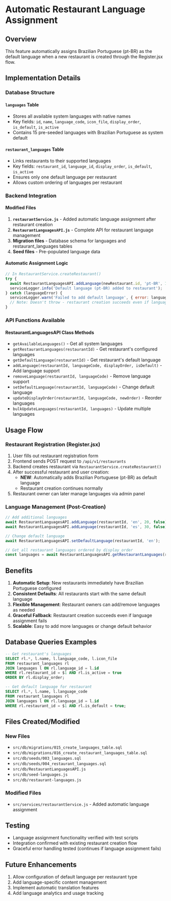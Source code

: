 # Automatic Restaurant Language Assignment

## Overview

This feature automatically assigns Brazilian Portuguese (pt-BR) as the default language when a new restaurant is created through the Register.jsx flow.

## Implementation Details

### Database Structure

#### `languages` Table

- Stores all available system languages with native names
- Key fields: `id`, `name`, `language_code`, `icon_file`, `display_order`, `is_default`, `is_active`
- Contains 15 pre-seeded languages with Brazilian Portuguese as system default

#### `restaurant_languages` Table

- Links restaurants to their supported languages
- Key fields: `restaurant_id`, `language_id`, `display_order`, `is_default`, `is_active`
- Ensures only one default language per restaurant
- Allows custom ordering of languages per restaurant

### Backend Integration

#### Modified Files

1. **`restaurantService.js`** - Added automatic language assignment after restaurant creation
2. **`RestaurantLanguagesAPI.js`** - Complete API for restaurant language management
3. **Migration files** - Database schema for languages and restaurant_languages tables
4. **Seed files** - Pre-populated language data

#### Automatic Assignment Logic

```javascript
// In RestaurantService.createRestaurant()
try {
  await RestaurantLanguagesAPI.addLanguage(newRestaurant.id, 'pt-BR', 10, true);
  serviceLogger.info('Default language (pt-BR) added to restaurant');
} catch (languageError) {
  serviceLogger.warn('Failed to add default language', { error: languageError.message });
  // Note: Doesn't throw - restaurant creation succeeds even if language assignment fails
}
```

### API Functions Available

#### RestaurantLanguagesAPI Class Methods

- `getAvailableLanguages()` - Get all system languages
- `getRestaurantLanguages(restaurantId)` - Get restaurant's configured languages
- `getDefaultLanguage(restaurantId)` - Get restaurant's default language
- `addLanguage(restaurantId, languageCode, displayOrder, isDefault)` - Add language support
- `removeLanguage(restaurantId, languageCode)` - Remove language support
- `setDefaultLanguage(restaurantId, languageCode)` - Change default language
- `updateDisplayOrder(restaurantId, languageCode, newOrder)` - Reorder languages
- `bulkUpdateLanguages(restaurantId, languages)` - Update multiple languages

## Usage Flow

### Restaurant Registration (Register.jsx)

1. User fills out restaurant registration form
2. Frontend sends POST request to `/api/v1/restaurants`
3. Backend creates restaurant via `RestaurantService.createRestaurant()`
4. After successful restaurant and user creation:
   - **NEW**: Automatically adds Brazilian Portuguese (pt-BR) as default language
   - Restaurant creation continues normally
5. Restaurant owner can later manage languages via admin panel

### Language Management (Post-Creation)

```javascript
// Add additional languages
await RestaurantLanguagesAPI.addLanguage(restaurantId, 'en', 20, false);
await RestaurantLanguagesAPI.addLanguage(restaurantId, 'es', 30, false);

// Change default language
await RestaurantLanguagesAPI.setDefaultLanguage(restaurantId, 'en');

// Get all restaurant languages ordered by display_order
const languages = await RestaurantLanguagesAPI.getRestaurantLanguages(restaurantId);
```

## Benefits

1. **Automatic Setup**: New restaurants immediately have Brazilian Portuguese configured
2. **Consistent Defaults**: All restaurants start with the same default language
3. **Flexible Management**: Restaurant owners can add/remove languages as needed
4. **Graceful Fallback**: Restaurant creation succeeds even if language assignment fails
5. **Scalable**: Easy to add more languages or change default behavior

## Database Queries Examples

```sql
-- Get restaurant's languages
SELECT rl.*, l.name, l.language_code, l.icon_file
FROM restaurant_languages rl
JOIN languages l ON rl.language_id = l.id
WHERE rl.restaurant_id = $1 AND rl.is_active = true
ORDER BY rl.display_order;

-- Get default language for restaurant
SELECT rl.*, l.name, l.language_code
FROM restaurant_languages rl
JOIN languages l ON rl.language_id = l.id
WHERE rl.restaurant_id = $1 AND rl.is_default = true;
```

## Files Created/Modified

### New Files

- `src/db/migrations/015_create_languages_table.sql`
- `src/db/migrations/016_create_restaurant_languages_table.sql`
- `src/db/seeds/003_languages.sql`
- `src/db/seeds/004_restaurant_languages.sql`
- `src/db/RestaurantLanguagesAPI.js`
- `src/db/seed-languages.js`
- `src/db/restaurant-languages.js`

### Modified Files

- `src/services/restaurantService.js` - Added automatic language assignment

## Testing

- Language assignment functionality verified with test scripts
- Integration confirmed with existing restaurant creation flow
- Graceful error handling tested (continues if language assignment fails)

## Future Enhancements

1. Allow configuration of default language per restaurant type
2. Add language-specific content management
3. Implement automatic translation features
4. Add language analytics and usage tracking
